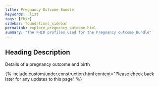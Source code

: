 ```yaml
---
title: Pregnancy Outcome Bundle
keywords:  list
tags: [fhir]
sidebar: foundations_sidebar
permalink: explore_pregnancy_outcome.html
summary: "The FHIR profiles used for the Pregnancy outcome Bundle"
---
```


## Heading Description ##
Details of a pregnancy outcome and birth

{% include custom/under.construction.html content="Please check back later for any updates to this page" %}

